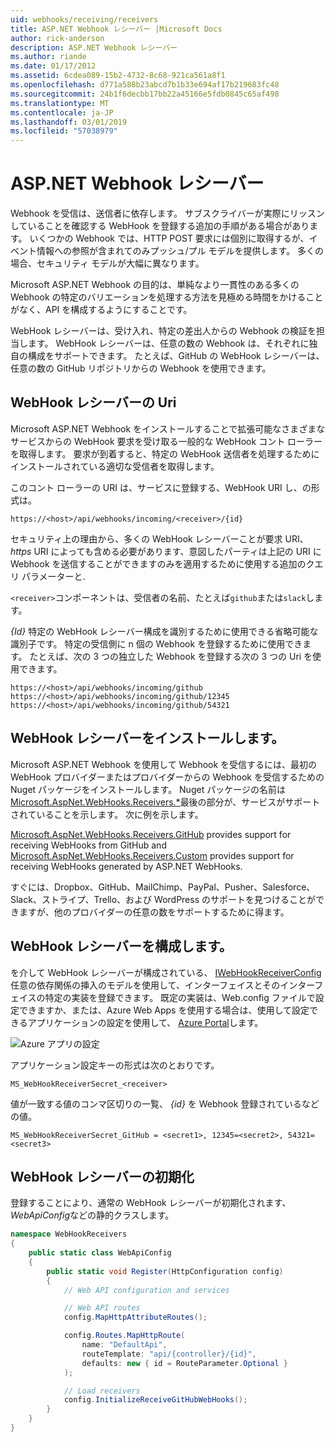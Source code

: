 ```yaml
---
uid: webhooks/receiving/receivers
title: ASP.NET Webhook レシーバー |Microsoft Docs
author: rick-anderson
description: ASP.NET Webhook レシーバー
ms.author: riande
ms.date: 01/17/2012
ms.assetid: 6cdea089-15b2-4732-8c68-921ca561a8f1
ms.openlocfilehash: d771a588b23abcd7b1b33e694af17b219683fc48
ms.sourcegitcommit: 24b1f6decbb17bb22a45166e5fdb0845c65af498
ms.translationtype: MT
ms.contentlocale: ja-JP
ms.lasthandoff: 03/01/2019
ms.locfileid: "57038979"
---
```

# <a name="aspnet-webhooks-receivers"></a>ASP.NET Webhook レシーバー

Webhook を受信は、送信者に依存します。 サブスクライバーが実際にリッスンしていることを確認する WebHook を登録する追加の手順がある場合があります。 いくつかの Webhook では、HTTP POST 要求には個別に取得するが、イベント情報への参照が含まれてのみプッシュ/プル モデルを提供します。 多くの場合、セキュリティ モデルが大幅に異なります。

Microsoft ASP.NET Webhook の目的は、単純なより一貫性のある多くの Webhook の特定のバリエーションを処理する方法を見極める時間をかけることがなく、API を構成するようにすることです。

WebHook レシーバーは、受け入れ、特定の差出人からの Webhook の検証を担当します。 WebHook レシーバーは、任意の数の Webhook は、それぞれに独自の構成をサポートできます。 たとえば、GitHub の WebHook レシーバーは、任意の数の GitHub リポジトリからの Webhook を使用できます。

## <a name="webhook-receiver-uris"></a>WebHook レシーバーの Uri

Microsoft ASP.NET Webhook をインストールすることで拡張可能なさまざまなサービスからの WebHook 要求を受け取る一般的な WebHook コント ローラーを取得します。 要求が到着すると、特定の WebHook 送信者を処理するためにインストールされている適切な受信者を取得します。

このコント ローラーの URI は、サービスに登録する、WebHook URI し、の形式は。

```
https://<host>/api/webhooks/incoming/<receiver>/{id}
```

セキュリティ上の理由から、多くの WebHook レシーバーことが要求 URI、 *https* URI によっても含める必要があります、意図したパーティは上記の URI に Webhook を送信することができますのみを適用するために使用する追加のクエリ パラメーターと.

`<receiver>`コンポーネントは、受信者の名前、たとえば`github`または`slack`します。

*{Id}* 特定の WebHook レシーバー構成を識別するために使用できる省略可能な識別子です。 特定の受信側に n 個の Webhook を登録するために使用できます。 たとえば、次の 3 つの独立した Webhook を登録する次の 3 つの Uri を使用できます。

```
https://<host>/api/webhooks/incoming/github
https://<host>/api/webhooks/incoming/github/12345
https://<host>/api/webhooks/incoming/github/54321
```

## <a name="installing-a-webhook-receiver"></a>WebHook レシーバーをインストールします。

Microsoft ASP.NET Webhook を使用して Webhook を受信するには、最初の WebHook プロバイダーまたはプロバイダーからの Webhook を受信するための Nuget パッケージをインストールします。 Nuget パッケージの名前は[Microsoft.AspNet.WebHooks.Receivers.*](https://www.nuget.org/packages?q=Microsoft.AspNet.WebHooks.Receivers)最後の部分が、サービスがサポートされていることを示します。 次に例を示します。

[Microsoft.AspNet.WebHooks.Receivers.GitHub](https://www.nuget.org/packages?q=Microsoft.AspNet.WebHooks.Receivers.GitHub) provides support for receiving WebHooks from GitHub and [Microsoft.AspNet.WebHooks.Receivers.Custom](https://www.nuget.org/packages?q=Microsoft.AspNet.WebHooks.Receivers.Custom) provides support for receiving WebHooks generated by ASP.NET WebHooks.

すぐには、Dropbox、GitHub、MailChimp、PayPal、Pusher、Salesforce、Slack、ストライプ、Trello、および WordPress のサポートを見つけることができますが、他のプロバイダーの任意の数をサポートするために得ます。

## <a name="configuring-a-webhook-receiver"></a>WebHook レシーバーを構成します。

を介して WebHook レシーバーが構成されている、 [IWebHookReceiverConfig](https://github.com/aspnet/WebHooks/blob/master/src/Microsoft.AspNet.WebHooks.Receivers/WebHooks/IWebHookReceiverConfig.cs)任意の依存関係の挿入のモデルを使用して、インターフェイスとそのインターフェイスの特定の実装を登録できます。 既定の実装は、Web.config ファイルで設定できますか、または、Azure Web Apps を使用する場合は、使用して設定できるアプリケーションの設定を使用して、 [Azure Portal](https://portal.azure.com/)します。

![Azure アプリの設定](_static/AzureAppSettings.png)

アプリケーション設定キーの形式は次のとおりです。

```
MS_WebHookReceiverSecret_<receiver>
```

値が一致する値のコンマ区切りの一覧、 *{id}* を Webhook 登録されているなどの値。

```
MS_WebHookReceiverSecret_GitHub = <secret1>, 12345=<secret2>, 54321=<secret3>
```

## <a name="initializing-a-webhook-receiver"></a>WebHook レシーバーの初期化

登録することにより、通常の WebHook レシーバーが初期化されます、 *WebApiConfig*などの静的クラスします。

```csharp
namespace WebHookReceivers
{
    public static class WebApiConfig
    {
        public static void Register(HttpConfiguration config)
        {
            // Web API configuration and services

            // Web API routes
            config.MapHttpAttributeRoutes();

            config.Routes.MapHttpRoute(
                name: "DefaultApi",
                routeTemplate: "api/{controller}/{id}",
                defaults: new { id = RouteParameter.Optional }
            );

            // Load receivers
            config.InitializeReceiveGitHubWebHooks();
        }
    }
}
```
